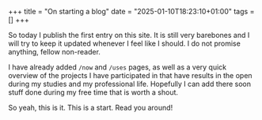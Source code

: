 +++
title = "On starting a blog"
date = "2025-01-10T18:23:10+01:00"
tags = []
+++

So today I publish the first entry on this site.
It is still very barebones and I will try to keep it updated whenever I feel like I should.
I do not promise anything, fellow non-reader.

I have already added `/now` and `/uses` pages, as well as a very quick overview of the projects I have participated in that have results in the open during my studies and my professional life.
Hopefully I can add there soon stuff done during my free time that is worth a shout.

So yeah, this is it. This is a start.
Read you around!

